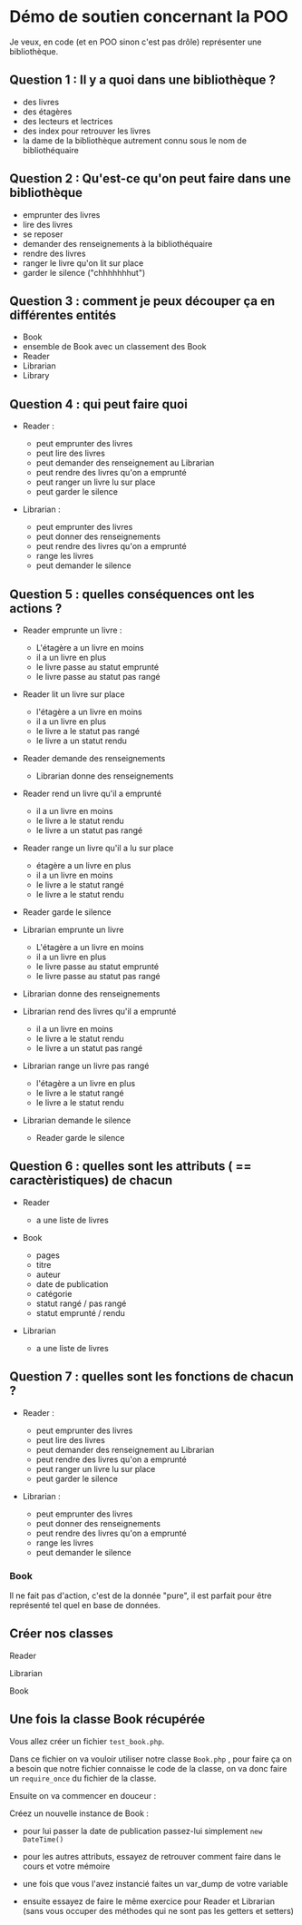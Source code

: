 # Démo de soutien concernant la POO

Je veux, en code (et en POO sinon c'est pas drôle) représenter une bibliothèque.

## Question 1 : Il y a quoi dans une bibliothèque ?

- des livres
- des étagères
- des lecteurs et lectrices
- des index pour retrouver les livres
- la dame de la bibliothèque autrement connu sous le nom de bibliothéquaire

## Question 2 : Qu'est-ce qu'on peut faire dans une bibliothèque

- emprunter des livres
- lire des livres
- se reposer
- demander des renseignements à la bibliothéquaire
- rendre des livres
- ranger le livre qu'on lit sur place
- garder le silence ("chhhhhhhut")

## Question 3 : comment je peux découper ça en différentes entités 

- Book
- ensemble de Book avec un classement des Book
- Reader
- Librarian
- Library

## Question 4 : qui peut faire quoi

- Reader :
    - peut emprunter des livres
    - peut lire des livres
    - peut demander des renseignement au Librarian
    - peut rendre des livres qu'on a emprunté
    - peut ranger un livre lu sur place
    - peut garder le silence

- Librarian :
    - peut emprunter des livres
    - peut donner des renseignements
    - peut rendre des livres qu'on a emprunté
    - range les livres 
    - peut demander le silence

## Question 5 : quelles conséquences ont les actions ?

- Reader emprunte un livre :
    - L'étagère a un livre en moins
    - il a un livre en plus
    - le livre passe au statut emprunté
    - le livre passe au statut pas rangé

- Reader lit un livre sur place
    - l'étagère a un livre en moins
    - il a un livre en plus
    - le livre a le statut pas rangé
    - le livre a un statut rendu

- Reader demande des renseignements
    - Librarian donne des renseignements

- Reader rend un livre qu'il a emprunté
    - il a un livre en moins
    - le livre a le statut rendu
    - le livre a un statut pas rangé

- Reader range un livre qu'il a lu sur place
    - étagère a un livre en plus 
    - il a un livre en moins
    - le livre a le statut rangé
    - le livre a le statut rendu 

- Reader garde le silence

- Librarian emprunte un livre
    - L'étagère a un livre en moins
    - il a un livre en plus
    - le livre passe au statut emprunté
    - le livre passe au statut pas rangé

- Librarian donne des renseignements

- Librarian rend des livres qu'il a emprunté
    - il a un livre en moins
    - le livre a le statut rendu
    - le livre a un statut pas rangé

- Librarian range un livre pas rangé
    - l'étagère a un livre en plus
    - le livre a le statut rangé
    - le livre a le statut rendu 

- Librarian demande le silence
    - Reader garde le silence 

## Question 6 : quelles sont les attributs ( == caractèristiques) de chacun

- Reader
    - a une liste de livres

- Book
    - pages
    - titre
    - auteur
    - date de publication
    - catégorie
    - statut rangé / pas rangé
    - statut emprunté / rendu

- Librarian
    - a une liste de livres

## Question 7 : quelles sont les fonctions de chacun ?

- Reader :
    - peut emprunter des livres
    - peut lire des livres
    - peut demander des renseignement au Librarian
    - peut rendre des livres qu'on a emprunté
    - peut ranger un livre lu sur place
    - peut garder le silence

- Librarian :
    - peut emprunter des livres
    - peut donner des renseignements
    - peut rendre des livres qu'on a emprunté
    - range les livres 
    - peut demander le silence

### Book 

Il ne fait pas d'action, c'est de la donnée "pure", il est parfait pour être représenté tel quel en base de données.

## Créer nos classes

Reader

Librarian

Book


## Une fois la classe Book récupérée 

Vous allez créer un fichier `test_book.php`.

Dans ce fichier on va vouloir utiliser notre classe `Book.php` , pour faire ça on a besoin que notre fichier 
connaisse le code de la classe, on va donc faire un `require_once` du fichier de la classe.

Ensuite on va commencer en douceur : 

Créez un nouvelle instance de Book : 

- pour lui passer la date de publication passez-lui simplement `new DateTime()`

- pour les autres attributs, essayez de retrouver comment faire dans le cours et votre mémoire

- une fois que vous l'avez instancié faites un var_dump de votre variable



- ensuite essayez de faire le même exercice pour Reader et Librarian (sans vous occuper des méthodes qui ne sont pas les getters et setters)


